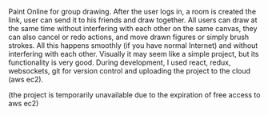 Paint Online for group drawing.
After the user logs in, a room is created the link, user can send it to his friends and draw together. 
All users can draw at the same time without interfering with each other on the same canvas, they can also cancel or redo actions, and move drawn figures or simply brush strokes.
All this happens smoothly (if you have normal Internet) and without interfering with each other.
Visually it may seem like a simple project, but its functionality is very good. During development, I used react, redux, websockets, git for version control and uploading the project to the cloud (aws ec2).

(the project is temporarily unavailable due to the expiration of free access to aws ec2)
